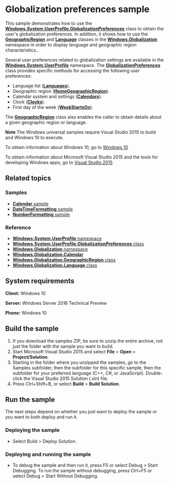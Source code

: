 ﻿<!--
  category: GlobalizationAndLocalization
-->

# Globalization preferences sample

This sample demonstrates how to use the
[**Windows.System.UserProfile.GlobalizationPreferences**](http://msdn.microsoft.com/library/windows/apps/br241825)
class to obtain the user's globalization preferences.
In addition, it shows how to use the
[**GeographicRegion**](http://msdn.microsoft.com/library/windows/apps/br206792)
and
[**Language**](http://msdn.microsoft.com/library/windows/apps/br206804)
classes in the
[**Windows.Globalization**](http://msdn.microsoft.com/library/windows/apps/br206813)
namespace in order to display language and geographic region characteristics..

Several user preferences related to globalization settings are available in the
[**Windows.System.UserProfile**](http://msdn.microsoft.com/library/windows/apps/br241881)
namespace.
The
[**GlobalizationPreferences**](http://msdn.microsoft.com/library/windows/apps/br241825)
class provides specific methods for accessing the following user preferences:

- Language list ([**Languages**](http://msdn.microsoft.com/library/windows/apps/br241830)).
- Geographic region ([**HomeGeographicRegion**](http://msdn.microsoft.com/library/windows/apps/br241829)).
- Calendar system and settings ([**Calendars**](http://msdn.microsoft.com/library/windows/apps/br241826)).
- Clock ([**Clocks**](http://msdn.microsoft.com/library/windows/apps/br241827)).
- First day of the week ([**WeekStartsOn**](http://msdn.microsoft.com/library/windows/apps/br241831)).

The
[**GeographicRegion**](http://msdn.microsoft.com/library/windows/apps/br206792)
class also enables the caller to obtain details about a given geographic region or language.

**Note** The Windows universal samples require Visual Studio 2015 to build and Windows 10 to execute.

To obtain information about Windows 10, go to [Windows 10](http://go.microsoft.com/fwlink/?LinkID=532421)

To obtain information about Microsoft Visual Studio 2015 and the tools for developing Windows apps, go to [Visual Studio 2015](http://go.microsoft.com/fwlink/?LinkID=532422)

## Related topics

### Samples

* [**Calendar** sample](../Calendar)
* [**DateTimeFormatting** sample](../DatetimeFormatting)
* [**NumberFormatting** sample](../NumberFormatting)

### Reference

* [**Windows.System.UserProfile** namespace](http://msdn.microsoft.com/library/windows/apps/br241881)
* [**Windows.System.UserProfile.GlobalizationPreferences** class](http://msdn.microsoft.com/library/windows/apps/br241825)
* [**Windows.Globalization** namespace](http://msdn.microsoft.com/library/windows/apps/br206813)
* [**Windows.Globalization.Calendar**](http://msdn.microsoft.com/library/windows/apps/br206724)
* [**Windows.Globalization.GeographicRegion** class](http://msdn.microsoft.com/library/windows/apps/br206792)
* [**Windows.Globalization.Language** class](http://msdn.microsoft.com/library/windows/apps/br206804)

## System requirements

**Client:** Windows 10

**Server:** Windows Server 2016 Technical Preview

**Phone:** Windows 10

## Build the sample

1. If you download the samples ZIP, be sure to unzip the entire archive, not just the folder with the sample you want to build.
2. Start Microsoft Visual Studio 2015 and select **File** \> **Open** \> **Project/Solution**.
3. Starting in the folder where you unzipped the samples, go to the Samples subfolder, then the subfolder for this specific sample, then the subfolder for your preferred language (C++, C#, or JavaScript). Double-click the Visual Studio 2015 Solution (.sln) file.
4. Press Ctrl+Shift+B, or select **Build** \> **Build Solution**.

## Run the sample

The next steps depend on whether you just want to deploy the sample or you want to both deploy and run it.

### Deploying the sample

- Select Build > Deploy Solution.

### Deploying and running the sample

- To debug the sample and then run it, press F5 or select Debug >  Start Debugging. To run the sample without debugging, press Ctrl+F5 or select Debug > Start Without Debugging.
